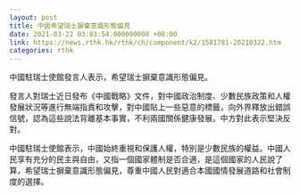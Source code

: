 ```yaml
---
layout: post
title: 中國希望瑞士摒棄意識形態偏見
date: 2021-03-22 03:03:54.000000000 +08:00
link: https://news.rthk.hk/rthk/ch/component/k2/1581781-20210322.htm
categories: rthk
---
```


中國駐瑞士使館發言人表示，希望瑞士摒棄意識形態偏見。

發言人對瑞士近日發布《中國戰略》文件，對中國政治制度、少數民族政策和人權發展狀況等進行無端指責和攻擊，對中國貼上一些惡意的標籤，向外界釋放出錯誤信號，認為這些說法背離基本事實，不利兩國關係健康發展。中方對此表示堅決反對。

中國駐瑞士使館表示，中國始終重視和保護人權，特別是少數民族的權益。中國人民享有充分的民主與自由，又指一個國家體制是否合適，是這個國家的人民說了算，希望瑞士摒棄意識形態偏見，尊重中國人民對適合本國國情發展道路和社會制度的選擇。
